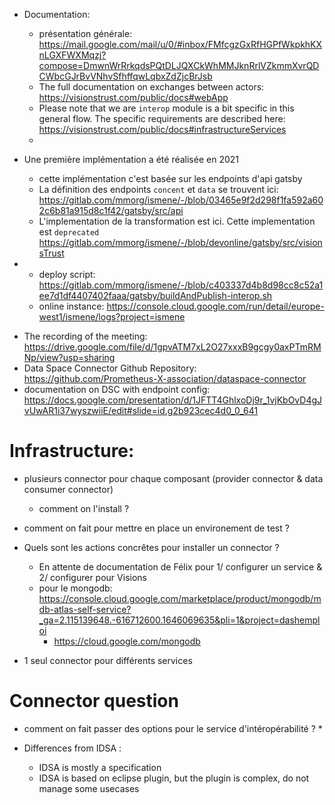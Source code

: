 
* Documentation: 
  * présentation générale: https://mail.google.com/mail/u/0/#inbox/FMfcgzGxRfHGPfWkpkhKXnLGXFWXMqzj?compose=DmwnWrRrkqdsPQtDLJQXCkWhMMJknRrlVZkmmXvrQDCWbcGJrBvVNhvSfhffqwLqbxZdZjcBrJsb
  * The full documentation on exchanges between actors: https://visionstrust.com/public/docs#webApp
  * Please note that we are `interop` module is a bit specific in this general flow. The specific requirements are described here: https://visionstrust.com/public/docs#infrastructureServices
  * 

* Une première implémentation a été réalisée en 2021
  * cette implémentation c'est basée sur les endpoints d'api gatsby
  * La définition des endpoints `concent` et `data` se trouvent ici: https://gitlab.com/mmorg/ismene/-/blob/03465e9f2d298f1fa592a602c6b81a915d8c1f42/gatsby/src/api
  * L'implementation de la transformation est ici. Cette implementation est `deprecated` https://gitlab.com/mmorg/ismene/-/blob/devonline/gatsby/src/visionsTrust
  

* 
  * deploy script: https://gitlab.com/mmorg/ismene/-/blob/c403337d4b8d98cc8c52a1ee7d1df4407402faaa/gatsby/buildAndPublish-interop.sh
  * online instance: https://console.cloud.google.com/run/detail/europe-west1/ismene/logs?project=ismene
  



- The recording of the meeting: https://drive.google.com/file/d/1gpvATM7xL2O27xxxB9gcgy0axPTmRMNp/view?usp=sharing
- Data Space Connector Github Repository: https://github.com/Prometheus-X-association/dataspace-connector
- documentation on DSC with endpoint config: https://docs.google.com/presentation/d/1JFTT4GhlxoDj9r_1vjKbOvD4gJvUwAR1i37wyszwiiE/edit#slide=id.g2b923cec4d0_0_641

# Infrastructure: 
* plusieurs connector pour chaque composant (provider connector & data consumer connector)
  * comment on l'install ? 

* comment on fait pour mettre en place un environement de test ? 
* Quels sont les actions concrêtes pour installer un connector ? 
  * En attente de documentation de Félix pour 1/ configurer un service & 2/ configurer pour Visions
  * pour le mongodb: https://console.cloud.google.com/marketplace/product/mongodb/mdb-atlas-self-service?_ga=2.115139648.-616712600.1646069635&pli=1&project=dashemploi
    * https://cloud.google.com/mongodb


* 1 seul connector pour différents services





# Connector question 
* comment on fait passer des options pour le service d'intéropérabilité ? 
  * 

* Differences from IDSA :
  * IDSA is mostly a specification
  * IDSA is based on eclipse plugin, but the plugin is complex, do not manage some usecases 
